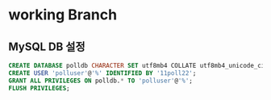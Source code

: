 # working Branch


## MySQL DB 설정

```sql
CREATE DATABASE polldb CHARACTER SET utf8mb4 COLLATE utf8mb4_unicode_ci;
CREATE USER 'polluser'@'%' IDENTIFIED BY '11poll22';
GRANT ALL PRIVILEGES ON polldb.* TO 'polluser'@'%';
FLUSH PRIVILEGES;
```
